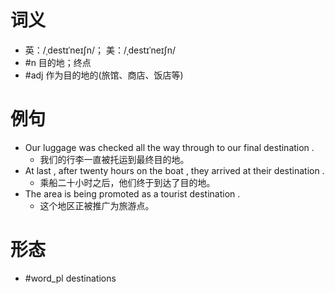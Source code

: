 # 词义
- 英：/ˌdestɪˈneɪʃn/； 美：/ˌdestɪˈneɪʃn/
- #n 目的地；终点
- #adj 作为目的地的(旅馆、商店、饭店等)
# 例句
- Our luggage was checked all the way through to our final destination .
	- 我们的行李一直被托运到最终目的地。
- At last , after twenty hours on the boat , they arrived at their destination .
	- 乘船二十小时之后，他们终于到达了目的地。
- The area is being promoted as a tourist destination .
	- 这个地区正被推广为旅游点。
# 形态
- #word_pl destinations
